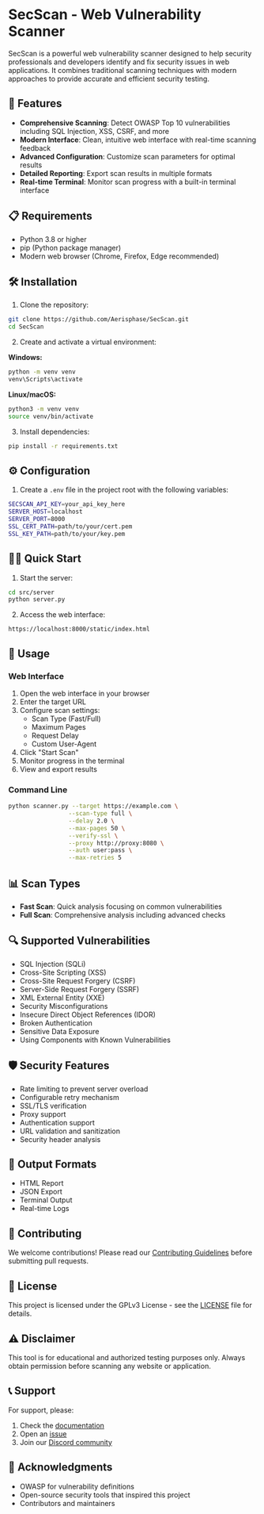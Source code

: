 # SecScan - Web Vulnerability Scanner

SecScan is a powerful web vulnerability scanner designed to help security professionals and developers identify and fix security issues in web applications. It combines traditional scanning techniques with modern approaches to provide accurate and efficient security testing.

## 🚀 Features

- **Comprehensive Scanning**: Detect OWASP Top 10 vulnerabilities including SQL Injection, XSS, CSRF, and more
- **Modern Interface**: Clean, intuitive web interface with real-time scanning feedback
- **Advanced Configuration**: Customize scan parameters for optimal results
- **Detailed Reporting**: Export scan results in multiple formats
- **Real-time Terminal**: Monitor scan progress with a built-in terminal interface

## 📋 Requirements

- Python 3.8 or higher
- pip (Python package manager)
- Modern web browser (Chrome, Firefox, Edge recommended)

## 🛠️ Installation

1. Clone the repository:
```bash
git clone https://github.com/Aerisphase/SecScan.git
cd SecScan
```

2. Create and activate a virtual environment:

**Windows:**
```cmd
python -m venv venv
venv\Scripts\activate
```

**Linux/macOS:**
```bash
python3 -m venv venv
source venv/bin/activate
```

3. Install dependencies:
```bash
pip install -r requirements.txt
```

## ⚙️ Configuration

1. Create a `.env` file in the project root with the following variables:
```bash
SECSCAN_API_KEY=your_api_key_here
SERVER_HOST=localhost
SERVER_PORT=8000
SSL_CERT_PATH=path/to/your/cert.pem
SSL_KEY_PATH=path/to/your/key.pem
```

## 🏃‍♂️ Quick Start

1. Start the server:
```bash
cd src/server
python server.py
```

2. Access the web interface:
```
https://localhost:8000/static/index.html
```

## 🔧 Usage

### Web Interface
1. Open the web interface in your browser
2. Enter the target URL
3. Configure scan settings:
   - Scan Type (Fast/Full)
   - Maximum Pages
   - Request Delay
   - Custom User-Agent
4. Click "Start Scan"
5. Monitor progress in the terminal
6. View and export results

### Command Line
```bash
python scanner.py --target https://example.com \
                 --scan-type full \
                 --delay 2.0 \
                 --max-pages 50 \
                 --verify-ssl \
                 --proxy http://proxy:8080 \
                 --auth user:pass \
                 --max-retries 5
```

## 📊 Scan Types

- **Fast Scan**: Quick analysis focusing on common vulnerabilities
- **Full Scan**: Comprehensive analysis including advanced checks

## 🔍 Supported Vulnerabilities

- SQL Injection (SQLi)
- Cross-Site Scripting (XSS)
- Cross-Site Request Forgery (CSRF)
- Server-Side Request Forgery (SSRF)
- XML External Entity (XXE)
- Security Misconfigurations
- Insecure Direct Object References (IDOR)
- Broken Authentication
- Sensitive Data Exposure
- Using Components with Known Vulnerabilities

## 🛡️ Security Features

- Rate limiting to prevent server overload
- Configurable retry mechanism
- SSL/TLS verification
- Proxy support
- Authentication support
- URL validation and sanitization
- Security header analysis

## 📝 Output Formats

- HTML Report
- JSON Export
- Terminal Output
- Real-time Logs

## 🤝 Contributing

We welcome contributions! Please read our [Contributing Guidelines](CONTRIBUTING.md) before submitting pull requests.

## 📄 License

This project is licensed under the GPLv3 License - see the [LICENSE](LICENSE) file for details.

## ⚠️ Disclaimer

This tool is for educational and authorized testing purposes only. Always obtain permission before scanning any website or application.

## 📞 Support

For support, please:
1. Check the [documentation](docs/)
2. Open an [issue](https://github.com/Aerisphase/SecScan/issues)
3. Join our [Discord community](https://discord.gg/secscan)

## 🙏 Acknowledgments

- OWASP for vulnerability definitions
- Open-source security tools that inspired this project
- Contributors and maintainers


